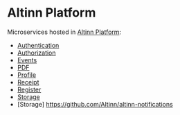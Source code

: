 # Altinn Platform

Microservices hosted in [Altinn Platform](https://docs.altinn.studio/technology/solutions/altinn-platform/):

 - [Authentication](https://github.com/Altinn/altinn-authentication)
 - [Authorization](https://github.com/Altinn/altinn-authorization)
 - [Events](https://github.com/Altinn/altinn-events)
 - [PDF](https://github.com/Altinn/altinn-pdf)
 - [Profile](https://github.com/Altinn/altinn-profile)
 - [Receipt](https://github.com/Altinn/altinn-receipt)
 - [Register](https://github.com/Altinn/altinn-register)
 - [Storage](https://github.com/Altinn/altinn-storage)
 - [Storage] https://github.com/Altinn/altinn-notifications
 

